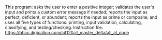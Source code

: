 This program: 
  asks the user to enter a positive integer; 
  validates the user's input and prints a custom error message if needed;
  reports the input as perfect, deficient, or abundant;
  reports the input as prime or composite; and
uses all five types of functions:
  printing, 
  input validation,
  calculating,
  classifying, and
  testing/checking.
Instruction file: https://bhcc.digication.com/cit120all_master_delta/all_at_once
